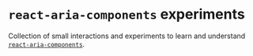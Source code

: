 # `react-aria-components` experiments

Collection of small interactions and experiments to learn and understand [`react-aria-components`](https://github.com/adobe/react-spectrum/tree/main/packages/react-aria-components).
